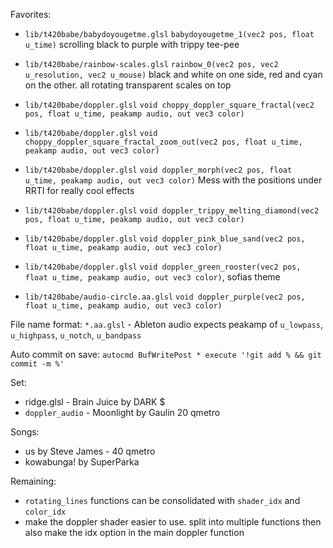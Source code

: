 Favorites:
 - `lib/t420babe/babydoyougetme.glsl` `babydoyougetme_1(vec2 pos, float u_time)`
  scrolling black to purple with trippy tee-pee

 - `lib/t420babe/rainbow-scales.glsl` `rainbow_0(vec2 pos, vec2 u_resolution, vec2 u_mouse)`
  black and white on one side, red and cyan on the other. all rotating
  transparent scales on top

- `lib/t420babe/doppler.glsl` `void choppy_doppler_square_fractal(vec2 pos, float u_time, peakamp audio, out vec3 color)`

- `lib/t420babe/doppler.glsl` `void choppy_doppler_square_fractal_zoom_out(vec2 pos, float u_time, peakamp audio, out vec3 color)`

- `lib/t420babe/doppler.glsl` `void doppler_morph(vec2 pos, float u_time, peakamp audio, out vec3 color)`
Mess with the positions under RRTI for really cool effects

- `lib/t420babe/doppler.glsl` `void doppler_trippy_melting_diamond(vec2 pos, float u_time, peakamp audio, out vec3 color)`

- `lib/t420babe/doppler.glsl` `void doppler_pink_blue_sand(vec2 pos, float u_time, peakamp audio, out vec3 color)`

- `lib/t420babe/doppler.glsl` `void doppler_green_rooster(vec2 pos, float u_time, peakamp audio, out vec3 color)`, sofias theme

- `lib/t420babe/audio-circle.aa.glsl` `void doppler_purple(vec2 pos, float u_time, peakamp audio, out vec3 color)`

File name format:
`*.aa.glsl` - Ableton audio expects peakamp of `u_lowpass`, `u_highpass`, `u_notch`, `u_bandpass`

Auto commit on save:
`autocmd BufWritePost * execute '!git add % && git commit -m %'`


Set:
- ridge.glsl - Brain Juice by DARK $
- `doppler_audio` - Moonlight by Gaulin 20 qmetro


Songs:
- us by Steve James - 40 qmetro
- kowabunga! by SuperParka


Remaining:
- `rotating_lines` functions can be consolidated with `shader_idx` and `color_idx`
- make the doppler shader easier to use. split into multiple functions then also make the idx option in the main doppler function


